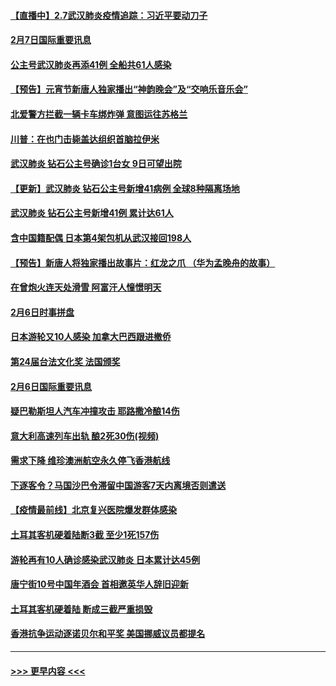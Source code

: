 #### [【直播中】2.7武汉肺炎疫情追踪：习近平要动刀子](../pages/prog202/a102771649.md?t=02072244) 
#### [2月7日国际重要讯息](../pages/prog202/a102771747.md?t=02072244) 
#### [公主号武汉肺炎再添41例 全船共61人感染](../pages/prog202/a102771703.md?t=02072244) 
#### [【预告】元宵节新唐人独家播出“神韵晚会”及“交响乐音乐会”](../pages/prog202/a102767674.md?t=02072244) 
#### [北爱警方拦截一辆卡车绑炸弹 意图运往苏格兰](../pages/prog202/a102771609.md?t=02072244) 
#### [川普：在也门击毙盖达组织首脑拉伊米](../pages/prog202/a102771528.md?t=02072244) 
#### [武汉肺炎 钻石公主号确诊1台女 9日可望出院](../pages/prog202/a102771518.md?t=02072244) 
#### [【更新】武汉肺炎 钻石公主号新增41病例 全球8种隔离场地](../pages/prog202/a102770740.md?t=02072244) 
#### [武汉肺炎 钻石公主号新增41例 累计达61人](../pages/prog202/a102771486.md?t=02072244) 
#### [含中国籍配偶 日本第4架包机从武汉接回198人](../pages/prog202/a102771472.md?t=02072244) 
#### [【预告】新唐人将独家播出故事片：红龙之爪 （华为孟晚舟的故事）](../pages/prog202/a102767728.md?t=02072244) 
#### [在曾炮火连天处滑雪 阿富汗人憧憬明天](../pages/prog202/a102771290.md?t=02072244) 
#### [2月6日时事拼盘](../pages/prog202/a102771225.md?t=02072244) 
#### [日本游轮又10人感染 加拿大巴西跟进撤侨](../pages/prog202/a102771084.md?t=02072244) 
#### [第24届台法文化奖 法国颁奖](../pages/prog202/a102771032.md?t=02072244) 
#### [2月6日国际重要讯息](../pages/prog202/a102770794.md?t=02072244) 
#### [疑巴勒斯坦人汽车冲撞攻击 耶路撒冷酿14伤](../pages/prog202/a102770586.md?t=02072244) 
#### [意大利高速列车出轨 酿2死30伤(视频)](../pages/prog202/a102770762.md?t=02072244) 
#### [需求下降 维珍澳洲航空永久停飞香港航线](../pages/prog202/a102770751.md?t=02072244) 
#### [下逐客令？马国沙巴令滞留中国游客7天内离境否则遣送](../pages/prog202/a102770640.md?t=02072244) 
#### [【疫情最前线】北京复兴医院爆发群体感染](../pages/prog202/a102770602.md?t=02072244) 
#### [土耳其客机硬着陆断3截 至少1死157伤](../pages/prog202/a102770508.md?t=02072244) 
#### [游轮再有10人确诊感染武汉肺炎 日本累计达45例](../pages/prog202/a102770476.md?t=02072244) 
#### [唐宁街10号中国年酒会 首相邀英华人辞旧迎新](../pages/prog202/a102770458.md?t=02072244) 
#### [土耳其客机硬着陆 断成三截严重损毁](../pages/prog202/a102770239.md?t=02072244) 
#### [香港抗争运动逐诺贝尔和平奖 美国挪威议员都提名](../pages/prog202/a102770390.md?t=02072244) 

----
#### [ >>> 更早内容 <<< ](../indexes/prog202-earlier.md)
